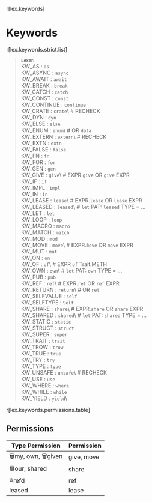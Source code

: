 r[lex.keywords]
# Keywords

r[lex.keywords.strict.list]
> **<sup>Lexer:<sup>**\
> KW_AS             : `as`\
> KW_ASYNC          : `async`\
> KW_AWAIT          : `await`\
> KW_BREAK          : `break`\
> KW_CATCH          : `catch`\
> KW_CONST          : `const`\
> KW_CONTINUE       : `continue`\
> KW_CRATE          : `crate`\       # RECHECK\
> KW_DYN            : `dyn`\
> KW_ELSE           : `else`\
> KW_ENUM           : `enum`\        # OR `data`\
> KW_EXTERN         : `extern`\      # RECHECK\
> KW_EXTN           : `extn`\
> KW_FALSE          : `false`\
> KW_FN             : `fn`\
> KW_FOR            : `for`\
> KW_GEN            : `gen`\
> KW_GIVE           : `give`\        # EXPR.`give` OR `give` EXPR\
> KW_IF             : `if`\
> KW_IMPL           : `impl`\
> KW_IN             : `in`\
> KW_LEASE          : `lease`\       # EXPR.`lease` OR `lease` EXPR\
> KW_LEASED         : `leased`\      # `let` PAT: `leased` TYPE = ...\
> KW_LET            : `let`\
> KW_LOOP           : `loop`\
> KW_MACRO          : `macro`\
> KW_MATCH          : `match`\
> KW_MOD            : `mod`\
> KW_MOVE           : `move`\        # EXPR.`m̀ove` OR `move` EXPR\
> KW_MUT            : `mut`\
> KW_ON             : `on`\
> KW_OF             : `of`\          # EXPR `of` Trait.METH\
> KW_OWN            : `own`\         # `let` PAT: `own` TYPE = ...\
> KW_PUB            : `pub`\
> KW_REF            : `ref`\         # EXPR.`ref` OR `ref` EXPR\
> KW_RETURN         : `return`\      # OR `ret`\
> KW_SELFVALUE      : `self`\
> KW_SELFTYPE       : `Self`\
> KW_SHARE          : `share`\       # EXPR.`share` OR `share` EXPR\
> KW_SHARED         : `shared`\      # `let` PAT: `shared` TYPE = ...\
> KW_STATIC         : `static`\
> KW_STRUCT         : `struct`\
> KW_SUPER          : `super`\
> KW_TRAIT          : `trait`\
> KW_TROW           : `trow`\
> KW_TRUE           : `true`\
> KW_TRY            : `try`\
> KW_TYPE           : `type`\
> KW_UNSAFE         : `unsafe`\      # RECHECK\
> KW_USE            : `use`\
> KW_WHERE          : `where`\
> KW_WHILE          : `while`\
> KW_YIELD          : `yield`\

r[lex.keywords.permissions.table]
## Permissions
| Type Permission     | Permission |
|---------------------|------------|
| 🗑️my, own, 🗑️given  | give, move |
| 🗑️our, shared       | share      |
| ®refd               | ref        |
| leased              | lease      |
